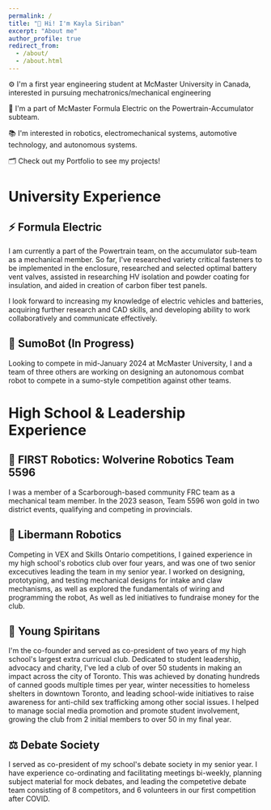 ```yaml
---
permalink: /
title: "👋 Hi! I'm Kayla Siriban"
excerpt: "About me"
author_profile: true
redirect_from: 
  - /about/
  - /about.html
---
```


⚙️ I'm a first year engineering student at McMaster University in Canada, interested in pursuing mechatronics/mechanical engineering

🚗 I'm a part of McMaster Formula Electric on the Powertrain-Accumulator subteam.

📚 I'm interested in robotics, electromechanical systems, automotive technology, and autonomous systems.

🗂️ Check out my Portfolio to see my projects!

# University Experience

## ⚡️ Formula Electric

I am currently a part of the Powertrain team, on the accumulator sub-team as a mechanical member. 
So far, I've researched variety critical fasteners to be implemented in the enclosure, researched and selected optimal battery vent valves, assisted in researching HV isolation and powder coating for insulation, and aided in creation of carbon fiber test panels.

I look forward to increasing my knowledge of electric vehicles and batteries, acquiring further research and CAD skills, and developing ability to work collaboratively and communicate effectively.

## 🤖 SumoBot (In Progress)

Looking to compete in mid-January 2024 at McMaster University, I and a team of three others are working on designing an autonomous combat robot to compete in a sumo-style competition against other teams.

# High School & Leadership Experience

## 🔧 FIRST Robotics: Wolverine Robotics Team 5596

I was a member of a Scarborough-based community FRC team as a mechanical team member. In the 2023 season, Team 5596 won gold in two district events, qualifying and competing in provincials. 

## 🔧 Libermann Robotics

Competing in VEX and Skills Ontario competitions, I gained experience in my high school's robotics club over four years, and was one of two senior excecutives leading the team in my senior year. I worked on designing, prototyping, and testing mechanical designs for intake and claw mechanisms, as well as explored the fundamentals of wiring and programming the robot, As well as led initiatives to fundraise money for the club.

## 🍎 Young Spiritans

I'm the co-founder and served as co-president of two years of my high school's largest extra curricual club. Dedicated to student leadership, advocacy and charity, I've led a club of over 50 students in making an impact across the city of Toronto. This was achieved by donating hundreds of canned goods multiple times per year, winter necessities to homeless shelters in downtown Toronto, and leading school-wide initiatives to raise awareness for anti-child sex trafficking among other social issues. I helped to manage social media promotion and promote student involvement, growing the club from 2 initial members to over 50 in my final year.

## ⚖️ Debate Society

I served as co-president of my school's debate society in my senior year. I have experience co-ordinating and facilitating meetings bi-weekly, planning subject material for mock debates, and leading the competetive debate team consisting of 8 competitors, and 6 volunteers in our first competition after COVID.

